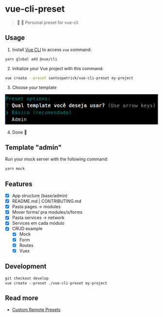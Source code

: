 # vue-cli-preset
> 💚 🔮 Personal preset for vue-cli

## Usage

1. Install [Vue CLI](https://cli.vuejs.org/) to access `vue` command:

```bash
yarn global add @vue/cli
```

2. Initialize your Vue project with this command:

```bash
vue create --preset santospatrick/vue-cli-preset my-project
```

3. Choose your template

![Escolhas dentro da CLI](docs/choices.png)

4. Done :tada:

## Template "admin" 

Run your mock server with the following command:

```bash
yarn mock
```

## Features

- [x] App structure (base/admin)
- [x] README.md | CONTRIBUTING.md
- [x] Pasta pages -> modules
- [x] Mover forms/ pra modules/x/forms
- [x] Pasta services -> network
- [x] Services em cada módulo
- [x] CRUD example
    - [x] Mock
    - [x] Form
    - [x] Routes
    - [x] Vuex

## Development

```
git checkout develop
vue create --preset ./vue-cli-preset my-project
```

## Read more

- [Custom Remote Presets](https://cli.vuejs.org/guide/plugins-and-presets.html#remote-presets)
